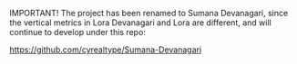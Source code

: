 IMPORTANT! The project has been renamed to Sumana Devanagari, 
since the vertical metrics in Lora Devanagari and Lora are different, 
and will continue to develop under this repo:

https://github.com/cyrealtype/Sumana-Devanagari
